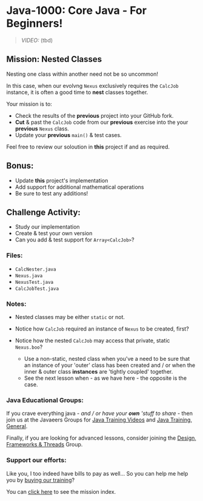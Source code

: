 # Java-1000: Core Java - For Beginners!

> _VIDEO:_ (tbd)

## Mission: Nested Classes
Nesting one class within another need not be so uncommon!

In this case, when our evolvng `Nexus` exclusively requires 
the `CalcJob` instance, it is often a good time to __nest__ 
classes together.

Your mission is to: 
- Check the results of the __previous__ project into your GitHub fork.
- __Cut__ & past the `CalcJob` code from our __previous__ exercise into the
your  __previous__ `Nexus` class.
- Update your __previous__ `main()` & test cases.

Feel free to review our soloution in __this__ project if and as required.

## Bonus:
- Update __this__ project's implementation
- Add support for additional mathematical operations
- Be sure to test any additions!

## Challenge Activity:
- Study our implementation
- Create & test your own version
- Can you add & test support for `Array<CalcJob>`?

### Files:
* `CalcNester.java`
* `Nexus.java`
* `NexusTest.java`
* `CalcJobTest.java`

### Notes:
- Nested classes may be either `static` or not.


- Notice how `CalcJob` required an instance of `Nexus` 
to be created, first?


- Notice how the nested `CalcJob` may access that private, static `Nexus.boo`?
  - Use a non-static, nested class when you've a need to be sure that an instance of
your 'outer' class has been created and / or when the inner & outer class
__instances__ are 'tightly coupled' together.
  - See the next lesson when - as we have here - the opposite is the case.

### Java Educational Groups:
If you crave everything java - _and / or have your **own**
'stuff to share_ - then join us at the
Javaeers Groups for [Java Training Videos](https://www.facebook.com/JavaVideos9000/)
and [Java Training, General](https://www.facebook.com/groups/javatraining9000/).

Finally, if you are looking for advanced lessons, consider joining the
[Design, Frameworks & Threads](https://www.facebook.com/Java-Design-Frameworks-Thread-Video-Training-670850766419490)
Group.

### Support our efforts:
Like you, I too indeed have bills to pay as well... So you can help me help you
by [buying our training](https://www.udemy.com/course/how-to-java)?

You can [click here](../../../../MISSIONS.md) to see the mission index.

